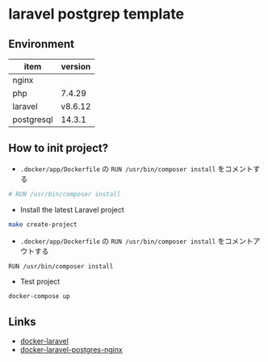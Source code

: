 # laravel postgrep template

## Environment

| item       | version |
| ---------- | ------- |
| nginx      |         |
| php        | 7.4.29  |
| laravel    | v8.6.12 |
| postgresql | 14.3.1  |

## How to init project?

- `.docker/app/Dockerfile` の `RUN /usr/bin/composer install` をコメントする

```bash
# RUN /usr/bin/composer install
```

- Install the latest Laravel project

```bash
make create-project
```

- `.docker/app/Dockerfile` の `RUN /usr/bin/composer install` をコメントアウトする

```bash
RUN /usr/bin/composer install
```

- Test project

```bash
docker-compose up
```

## Links

- [docker-laravel](https://github.com/ucan-lab/docker-laravel)
- [docker-laravel-postgres-nginx](https://github.com/thayronarrais/docker-laravel-postgres-nginx)
